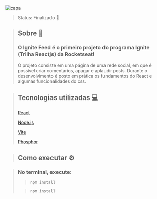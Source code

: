 ![capa](https://user-images.githubusercontent.com/103121417/227368512-6d4bd4d1-090a-4719-b652-0d3c4ddcef0b.png)
> Status: Finalizado 🚀

> ## Sobre 📖
> 
> ### O Ignite Feed é o primeiro projeto do programa Ignite (Trilha Reactjs) da Rocketseat! 
> 
> O projeto consiste em uma página de uma rede social, em que é possível criar comentários, apagar e aplaudir posts. Durante o desenvolvimento é posto em prática os fundamentos do React e algumas funcionalidades do css.

> ## Tecnologias utilizadas 💻
> 
> [React](https://pt-br.reactjs.org/)
>
> [Node.js](https://nodejs.org/en/)
>
> [Vite](https://vitejs.dev/)
>
> [Phosphor](https://www.npmjs.com/package/phosphor-react)

> ## Como executar ⚙️

> ### No terminal, execute:
>
>> ```npm install```
>
>> ```npm install```
